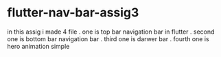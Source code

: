# flutter-nav-bar-assig3

in this assig i made 4 file 
. one is top bar navigation bar in flutter
. second one is bottom bar navigation bar
. third one is darwer bar 
. fourth one is hero animation simple
